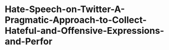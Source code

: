 # Hate-Speech-on-Twitter-A-Pragmatic-Approach-to-Collect-Hateful-and-Offensive-Expressions-and-Perfor